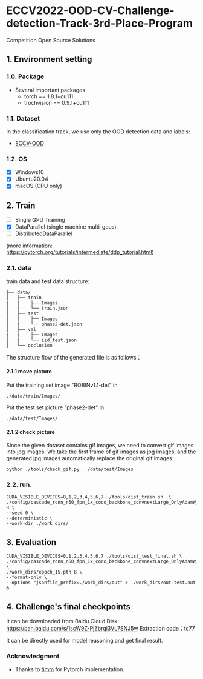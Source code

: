 # ECCV2022-OOD-CV-Challenge-detection-Track-3rd-Place-Program
Competition Open Source Solutions


## 1. Environment setting 

### 1.0. Package
* Several important packages
    - torch == 1.8.1+cu111
    - trochvision == 0.9.1+cu111

### 1.1. Dataset
In the classification track, we use only the OOD detection data and labels:
* [ECCV-OOD](https://github.com/eccv22-ood-workshop/ROBIN-dataset)

### 1.2. OS
- [x] Windows10
- [x] Ubuntu20.04
- [x] macOS (CPU only)

## 2. Train
- [ ] Single GPU Training
- [x] DataParallel (single machine multi-gpus)
- [ ] DistributedDataParallel

(more information: https://pytorch.org/tutorials/intermediate/ddp_tutorial.html)

### 2.1. data
train data and test data structure:  
```
├── data/
│   ├── train
|   |    ├── Images
│   |    └── train.json
│   ├── test
|   |    ├── Images
│   |    └── phase2-det.json
│   ├── val
|   |    ├── Images
│   |    └── iid_test.json
│   └── occlusion
```
The structure flow of the generated file is as follows：
#### 2.1.1 move picture
Put the training set image "ROBINv1.1-det" in
```
./data/train/Images/ 
```
Put the test set picture "phase2-det" in
```
./data/test/Images/
```
#### 2.1.2 check picture
Since the given dataset contains gif images, we need to convert gif images into jpg images. We take the first frame of gif images as jpg images, and the generated jpg images automatically replace the original gif images.
```
python ./tools/check_gif.py  ./data/test/Images
```
### 2.2. run.

```
CUDA_VISIBLE_DEVICES=0,1,2,3,4,5,6,7 ./tools/dist_train.sh  \
./config/cascade_rcnn_r50_fpn_1x_coco_backbone_convnextLarge_OnlyAdamW_cos_colorjitter_softmax_corrupt.py 8 \
--seed 0 \ 
--deterministic \ 
--work-dir ./work_dirs/  
```

## 3. Evaluation

```
CUDA_VISIBLE_DEVICES=0,1,2,3,4,5,6,7 ./tools/dist_test_final.sh \
./config/cascade_rcnn_r50_fpn_1x_coco_backbone_convnextLarge_OnlyAdamW_cos_colorjitter_softmax_corrupt.py \ 
./work_dirs/epoch_15.pth 8 \
--format-only \ 
--options "jsonfile_prefix=./work_dirs/out" > ./work_dirs/out-test.out & 
```

## 4. Challenge's final checkpoints
It can be downloaded from Baidu Cloud Disk: https://pan.baidu.com/s/1scW9Z-PjZbrqi3VL7SNJ5w 
Extraction code：tc77

It can be directly used for model reasoning and get final result.

### Acknowledgment

* Thanks to [timm](https://github.com/rwightman/pytorch-image-models) for Pytorch implementation.
